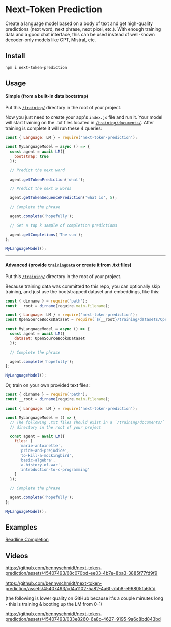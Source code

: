 # Next-Token Prediction

Create a language model based on a body of text and get high-quality predictions (next word, next phrase, next pixel, etc.). With enough training data and a good chat interface, this can be used instead of well-known decoder-only models like GPT, Mistral, etc.

## Install

`npm i next-token-prediction`

## Usage

#### Simple (from a built-in data bootstrap)

Put this [`/training/`](https://github.com/bennyschmidt/next-token-prediction/tree/master/training) directory in the root of your project.

Now you just need to create your app's `index.js` file and run it. Your model will start training on the .txt files located in [`/training/documents/`](https://github.com/bennyschmidt/next-token-prediction/tree/master/training/documents). After training is complete it will run these 4 queries:

```javascript
const { Language: LM } = require('next-token-prediction');

const MyLanguageModel = async () => {
  const agent = await LM({
    bootstrap: true
  });

  // Predict the next word

  agent.getTokenPrediction('what');

  // Predict the next 5 words

  agent.getTokenSequencePrediction('what is', 5);

  // Complete the phrase

  agent.complete('hopefully');

  // Get a top k sample of completion predictions

  agent.getCompletions('The sun');
};

MyLanguageModel();
```

-----

#### Advanced (provide `trainingData` or create it from .txt files)

Put this [`/training/`](https://github.com/bennyschmidt/next-token-prediction/tree/master/training) directory in the root of your project.

Because training data was committed to this repo, you can optionally skip training, and just use the bootstrapped dataset and embeddings, like this:

```javascript
const { dirname } = require('path');
const __root = dirname(require.main.filename);

const { Language: LM } = require('next-token-prediction');
const OpenSourceBooksDataset = require(`${__root}/training/datasets/OpenSourceBooks`);

const MyLanguageModel = async () => {
  const agent = await LM({
    dataset: OpenSourceBooksDataset
  });

  // Complete the phrase

  agent.complete('hopefully');
};

MyLanguageModel();
```

Or, train on your own provided text files:

```javascript
const { dirname } = require('path');
const __root = dirname(require.main.filename);

const { Language: LM } = require('next-token-prediction');

const MyLanguageModel = () => {
  // The following .txt files should exist in a `/training/documents/`
  // directory in the root of your project

  const agent = await LM({
    files: [
      'marie-antoinette',
      'pride-and-prejudice',
      'to-kill-a-mockingbird',
      'basic-algebra',
      'a-history-of-war',
      'introduction-to-c-programming'
    ]
  });

  // Complete the phrase

  agent.complete('hopefully');
};

MyLanguageModel();
```

## Examples

[Readline Completion](./examples/readline-completion/index.js)

## Videos

https://github.com/bennyschmidt/next-token-prediction/assets/45407493/68c070bd-ee03-4b7e-8ba3-3885f77fd9f9

https://github.com/bennyschmidt/next-token-prediction/assets/45407493/cd4a1102-5a82-4a6f-abb8-e96805fa65fd

(the following is lower quality on GitHub because it's a couple minutes long - this is training & booting up the LM from 0-1)

https://github.com/bennyschmidt/next-token-prediction/assets/45407493/033e8260-6a8c-4627-9195-9a6c8bd843bd
